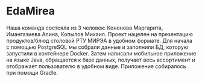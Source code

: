 # EdaMirea
Наша команда состояла из 3 человек: Кононова Маргарита, Имангазиева Алина, Копылов Михаил. 
Проект нацелен на презентацию продуктов/блюд столовой РТУ МИРЭА в удобном формате.
Для начала с помощью PostgreSQL мы собрали данные и заполнили БД, которую запустили в контейнере Docker.
Затем написали мобильное приложение на языке Java, обращается к базе данных, получает весь ассортимент и отображает пользователю в удобном виде.
Приложение собиралось при помощи Gradle.
